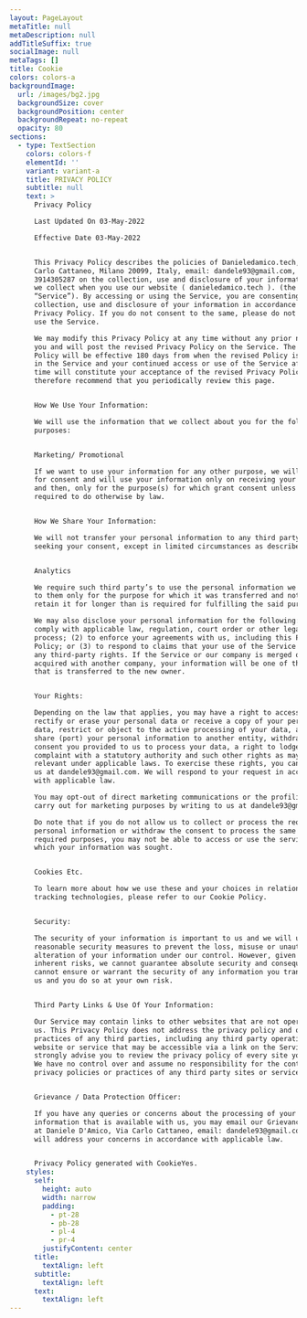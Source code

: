 ```yaml
---
layout: PageLayout
metaTitle: null
metaDescription: null
addTitleSuffix: true
socialImage: null
metaTags: []
title: Cookie
colors: colors-a
backgroundImage:
  url: /images/bg2.jpg
  backgroundSize: cover
  backgroundPosition: center
  backgroundRepeat: no-repeat
  opacity: 80
sections:
  - type: TextSection
    colors: colors-f
    elementId: ''
    variant: variant-a
    title: PRIVACY POLICY
    subtitle: null
    text: >
      Privacy Policy

      Last Updated On 03-May-2022

      Effective Date 03-May-2022


      This Privacy Policy describes the policies of Danieledamico.tech, Via
      Carlo Cattaneo, Milano 20099, Italy, email: dandele93@gmail.com, phone:
      3914305287 on the collection, use and disclosure of your information that
      we collect when you use our website ( danieledamico.tech ). (the
      “Service”). By accessing or using the Service, you are consenting to the
      collection, use and disclosure of your information in accordance with this
      Privacy Policy. If you do not consent to the same, please do not access or
      use the Service.

      We may modify this Privacy Policy at any time without any prior notice to
      you and will post the revised Privacy Policy on the Service. The revised
      Policy will be effective 180 days from when the revised Policy is posted
      in the Service and your continued access or use of the Service after such
      time will constitute your acceptance of the revised Privacy Policy. We
      therefore recommend that you periodically review this page.


      How We Use Your Information:

      We will use the information that we collect about you for the following
      purposes:


      Marketing/ Promotional

      If we want to use your information for any other purpose, we will ask you
      for consent and will use your information only on receiving your consent
      and then, only for the purpose(s) for which grant consent unless we are
      required to do otherwise by law.


      How We Share Your Information:

      We will not transfer your personal information to any third party without
      seeking your consent, except in limited circumstances as described below:


      Analytics

      We require such third party’s to use the personal information we transfer
      to them only for the purpose for which it was transferred and not to
      retain it for longer than is required for fulfilling the said purpose.

      We may also disclose your personal information for the following: (1) to
      comply with applicable law, regulation, court order or other legal
      process; (2) to enforce your agreements with us, including this Privacy
      Policy; or (3) to respond to claims that your use of the Service violates
      any third-party rights. If the Service or our company is merged or
      acquired with another company, your information will be one of the assets
      that is transferred to the new owner.


      Your Rights:

      Depending on the law that applies, you may have a right to access and
      rectify or erase your personal data or receive a copy of your personal
      data, restrict or object to the active processing of your data, ask us to
      share (port) your personal information to another entity, withdraw any
      consent you provided to us to process your data, a right to lodge a
      complaint with a statutory authority and such other rights as may be
      relevant under applicable laws. To exercise these rights, you can write to
      us at dandele93@gmail.com. We will respond to your request in accordance
      with applicable law.

      You may opt-out of direct marketing communications or the profiling we
      carry out for marketing purposes by writing to us at dandele93@gmail.com.

      Do note that if you do not allow us to collect or process the required
      personal information or withdraw the consent to process the same for the
      required purposes, you may not be able to access or use the services for
      which your information was sought.


      Cookies Etc.

      To learn more about how we use these and your choices in relation to these
      tracking technologies, please refer to our Cookie Policy.


      Security:

      The security of your information is important to us and we will use
      reasonable security measures to prevent the loss, misuse or unauthorized
      alteration of your information under our control. However, given the
      inherent risks, we cannot guarantee absolute security and consequently, we
      cannot ensure or warrant the security of any information you transmit to
      us and you do so at your own risk.


      Third Party Links & Use Of Your Information:

      Our Service may contain links to other websites that are not operated by
      us. This Privacy Policy does not address the privacy policy and other
      practices of any third parties, including any third party operating any
      website or service that may be accessible via a link on the Service. We
      strongly advise you to review the privacy policy of every site you visit.
      We have no control over and assume no responsibility for the content,
      privacy policies or practices of any third party sites or services.


      Grievance / Data Protection Officer:

      If you have any queries or concerns about the processing of your
      information that is available with us, you may email our Grievance Officer
      at Daniele D'Amico, Via Carlo Cattaneo, email: dandele93@gmail.com. We
      will address your concerns in accordance with applicable law.


      Privacy Policy generated with CookieYes.
    styles:
      self:
        height: auto
        width: narrow
        padding:
          - pt-28
          - pb-28
          - pl-4
          - pr-4
        justifyContent: center
      title:
        textAlign: left
      subtitle:
        textAlign: left
      text:
        textAlign: left
---
```

